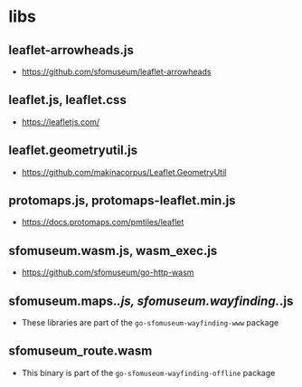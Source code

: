 # libs

## leaflet-arrowheads.js

* https://github.com/sfomuseum/leaflet-arrowheads

## leaflet.js, leaflet.css

* https://leafletjs.com/

## leaflet.geometryutil.js

* https://github.com/makinacorpus/Leaflet.GeometryUtil

## protomaps.js, protomaps-leaflet.min.js

* https://docs.protomaps.com/pmtiles/leaflet

## sfomuseum.wasm.js, wasm_exec.js

* https://github.com/sfomuseum/go-http-wasm

## sfomuseum.maps.*.js, sfomuseum.wayfinding.*.js

* These libraries are part of the `go-sfomuseum-wayfinding-www` package

## sfomuseum_route.wasm

* This binary is part of the `go-sfomuseum-wayfinding-offline` package